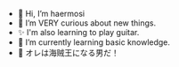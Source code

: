 - 👋 Hi, I’m haermosi
- 👀 I’m VERY curious about new things.
- ✨ I'm also learning to play guitar.
- 🌱 I’m currently learning basic knowledge.
- 🚀 オレは海贼王になる男だ！
  

<!---
haermosi/haermosi is a ✨ special ✨ repository because its `README.md` (this file) appears on your GitHub profile.
You can click the Preview link to take a look at your changes.
--->
  
